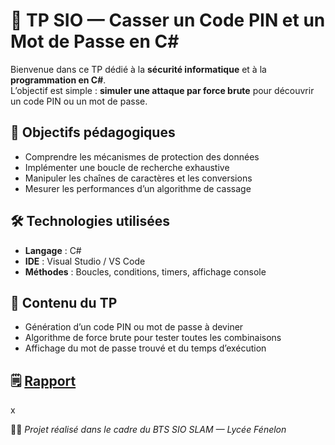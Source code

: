 # 🔐 TP SIO — Casser un Code PIN et un Mot de Passe en C#

Bienvenue dans ce TP dédié à la **sécurité informatique** et à la **programmation en C#**.  
L’objectif est simple : **simuler une attaque par force brute** pour découvrir un code PIN ou un mot de passe.

## 🧠 Objectifs pédagogiques
- Comprendre les mécanismes de protection des données
- Implémenter une boucle de recherche exhaustive
- Manipuler les chaînes de caractères et les conversions
- Mesurer les performances d’un algorithme de cassage

## 🛠️ Technologies utilisées
- **Langage** : C#
- **IDE** : Visual Studio / VS Code
- **Méthodes** : Boucles, conditions, timers, affichage console

## 📌 Contenu du TP
- Génération d’un code PIN ou mot de passe à deviner
- Algorithme de force brute pour tester toutes les combinaisons
- Affichage du mot de passe trouvé et du temps d’exécution

## 🗒️ [Rapport](https://github.com/mathioux-morin/TP-BTS-SIO/blob/main/Casser-un-code-pin-et-un-mot-de-passe/Rapport_BruteForce.md)
x

👩‍💻 *Projet réalisé dans le cadre du BTS SIO SLAM — Lycée Fénelon*
